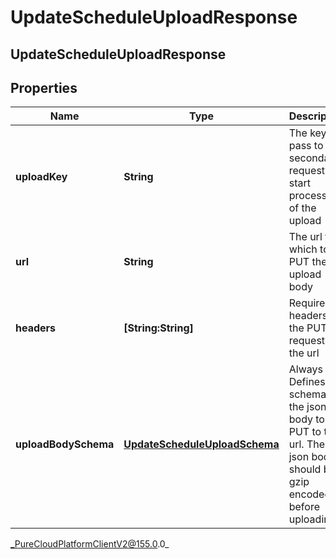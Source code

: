 # UpdateScheduleUploadResponse

## UpdateScheduleUploadResponse

## Properties

|Name | Type | Description | Notes|
|------------ | ------------- | ------------- | -------------|
| **uploadKey** | **String** | The key to pass to the secondary request to start processing of the upload | [optional] |
| **url** | **String** | The url to which to PUT the upload body | [optional] |
| **headers** | **[String:String]** | Required headers for the PUT request to the url | [optional] |
| **uploadBodySchema** | [**UpdateScheduleUploadSchema**](UpdateScheduleUploadSchema) | Always null. Defines the schema of the json body to be PUT to the url. The json body should be gzip encoded before uploading | [optional] |



_PureCloudPlatformClientV2@155.0.0_
